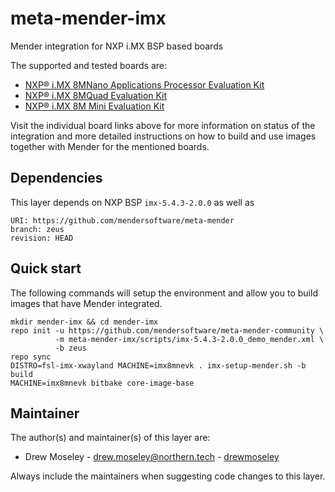 # meta-mender-imx

Mender integration for NXP i.MX BSP based boards

The supported and tested boards are:

 - [NXP® i.MX 8MNano Applications Processor Evaluation Kit](https://hub.mender.io/t/nxp-i-mx-8mnano-evaluation-kit/2690)
 - [NXP® i.MX 8MQuad Evaluation Kit](https://hub.mender.io/t/nxp-i-mx-8mquad-evaluation-kit-evk/561)
 - [NXP® i.MX 8M Mini Evaluation Kit](https://hub.mender.io/t/nxp-i-mx-8m-mini-evaluation-kit/659)

Visit the individual board links above for more information on status of the
integration and more detailed instructions on how to build and use images
together with Mender for the mentioned boards.

## Dependencies

This layer depends on NXP BSP `imx-5.4.3-2.0.0` as well as

```
URI: https://github.com/mendersoftware/meta-mender
branch: zeus
revision: HEAD
```


## Quick start

The following commands will setup the environment and allow you to build images
that have Mender integrated.


```
mkdir mender-imx && cd mender-imx
repo init -u https://github.com/mendersoftware/meta-mender-community \
          -m meta-mender-imx/scripts/imx-5.4.3-2.0.0_demo_mender.xml \
          -b zeus
repo sync
DISTRO=fsl-imx-xwayland MACHINE=imx8mnevk . imx-setup-mender.sh -b build
MACHINE=imx8mnevk bitbake core-image-base
```


## Maintainer

The author(s) and maintainer(s) of this layer are:

- Drew Moseley - <drew.moseley@northern.tech> - [drewmoseley](https://github.com/drewmoseley)

Always include the maintainers when suggesting code changes to this layer.
